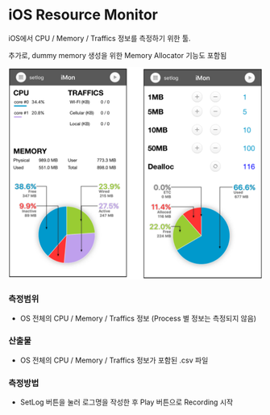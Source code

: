 # iOS Resource Monitor
iOS에서 CPU / Memory / Traffics 정보를 측정하기 위한 툴.

추가로, dummy memory 생성을 위한 Memory Allocator 기능도 포함됨

![sample.png](https://github.com/smileansi/iMon/blob/master/sample.png)


### 측정범위
- OS 전체의 CPU / Memory / Traffics 정보 (Process 별 정보는 측정되지 않음)

### 산출물
- OS 전체의 CPU / Memory / Traffics 정보가 포함된 .csv 파일

### 측정방법
- SetLog 버튼을 눌러 로그명을 작성한 후 Play 버튼으로 Recording 시작
